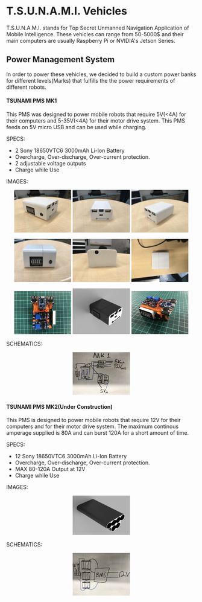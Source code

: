 # T.S.U.N.A.M.I. Vehicles

T.S.U.N.A.M.I. stands for Top Secret Unmanned Navigation Application of Mobile Intelligence. These vehicles can range from 50-5000$ and their main computers are usually Raspberry Pi or NVIDIA's Jetson Series. 

## Power Management System
In order to power these vehicles, we decided to build a custom power banks for different levels(Marks) that fulfills the the power requirements of different robots. 

#### TSUNAMI PMS MK1
This PMS was designed to power mobile robots that require 5V(<4A) for their computers and 5-35V(<4A) for their motor drive system. This PMS feeds on 5V micro USB and can be used while charging.

SPECS:
* 2 Sony 18650VTC6 3000mAh Li-Ion Battery  
* Overcharge, Over-discharge, Over-current protection.  
* 2 adjustable voltage outputs  
* Charge while Use

IMAGES:

<p align="center">
  <img src="https://github.com/GodOfKebab/T.S.U.N.A.M.I./blob/master/Media/IMG_0675.jpg" width=30% />
  <img src="https://github.com/GodOfKebab/T.S.U.N.A.M.I./blob/master/Media/IMG_3791.jpg" width=30% /> 
  <img src="https://github.com/GodOfKebab/T.S.U.N.A.M.I./blob/master/Media/IMG_8986.jpg" width=30% />
</p>

<p align="center">
  <img src="https://github.com/GodOfKebab/T.S.U.N.A.M.I./blob/master/Media/IMG_1205.gif" width=30% />
  <img src="https://github.com/GodOfKebab/T.S.U.N.A.M.I./blob/master/Media/IMG_8856.jpg" width=30% /> 
  <img src="https://github.com/GodOfKebab/T.S.U.N.A.M.I./blob/master/Media/IMG_1206.gif" width=30% />
</p>

<p align="center">
  <img src="https://github.com/GodOfKebab/T.S.U.N.A.M.I./blob/master/Media/IMG_6867.jpg" width=30% />
  <img src="https://github.com/GodOfKebab/T.S.U.N.A.M.I./blob/master/Media/MK1 render.PNG" width=30% /> 
  <img src="https://github.com/GodOfKebab/T.S.U.N.A.M.I./blob/master/Media/IMG_6872.jpg" width=30% />
</p>

SCHEMATICS:

<p align="center">
  <img src="https://github.com/GodOfKebab/T.S.U.N.A.M.I./blob/master/Media/IMG_5305.jpg" width=30% />
</p>


#### TSUNAMI PMS MK2(Under Construction)
This PMS is designed to power mobile robots that require 12V for their computers and for their motor drive system. The maximum continous amperage supplied is 80A and can burst 120A for a short amount of time. 

SPECS:
* 12 Sony 18650VTC6 3000mAh Li-Ion Battery  
* Overcharge, Over-discharge, Over-current protection.  
* MAX 80-120A Output at 12V  
* Charge while Use

IMAGES:

<p align="center">
  <img src="https://github.com/GodOfKebab/T.S.U.N.A.M.I./blob/master/Media/MK2 render.PNG" width=30% /> 
</p>


SCHEMATICS:

<p align="center">
  <img src="https://github.com/GodOfKebab/T.S.U.N.A.M.I./blob/master/Media/IMG_8634.jpg" width=30% />
</p>

